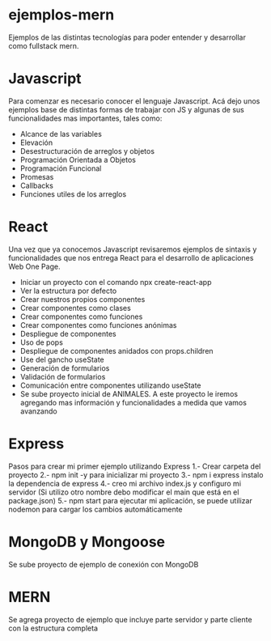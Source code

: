 # ejemplos-mern
Ejemplos de las distintas tecnologías para poder entender y desarrollar como fullstack mern.

# Javascript

Para comenzar es necesario conocer el lenguaje Javascript. Acá dejo unos ejemplos base de distintas formas de trabajar con JS y algunas de sus funcionalidades mas importantes, tales como:
- Alcance de las variables
- Elevación
- Desestructuración de arreglos y objetos
- Programación Orientada a Objetos
- Programación Funcional
- Promesas
- Callbacks
- Funciones utiles de los arreglos

# React
Una vez que ya conocemos Javascript revisaremos ejemplos de sintaxis y funcionalidades que nos entrega React para el desarrollo de aplicaciones Web One Page.
- Iniciar un proyecto con el comando npx create-react-app
- Ver la estructura por defecto
- Crear nuestros propios componentes
- Crear componentes como clases
- Crear componentes como funciones
- Crear componentes como funciones anónimas
- Despliegue de componentes 
- Uso de pops
- Despliegue de componentes anidados con props.children
- Use del gancho useState
- Generación de formularios
- Validación de formularios
- Comunicación entre componentes utilizando useState
- Se sube proyecto inicial de ANIMALES. A este proyecto le iremos agregando mas información y funcionalidades a medida que vamos avanzando

# Express
Pasos para crear mi primer ejemplo utilizando Express
1.- Crear carpeta del proyecto
2.- npm init -y     para inicializar mi proyecto
3.- npm i express   instalo la dependencia de express
4.- creo mi archivo index.js y configuro mi servidor (Si utilizo otro nombre debo modificar el main que está en el package.json)
5.- npm start     para ejecutar mi aplicación, se puede utilizar nodemon para cargar los cambios automáticamente

# MongoDB y Mongoose
Se sube proyecto de ejemplo de conexión con MongoDB

# MERN
Se agrega proyecto de ejemplo que incluye parte servidor y parte cliente con la estructura completa
